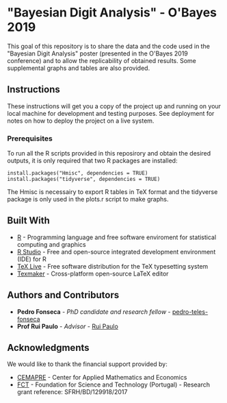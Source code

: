 # "Bayesian Digit Analysis" - O'Bayes 2019 

This goal of this repository is to share the data and the code used in the "Bayesian Digit Analysis" poster (presented in the O'Bayes 2019 conference) and to allow the replicability of obtained results. Some supplemental graphs and tables are also provided.  

## Instructions

These instructions will get you a copy of the project up and running on your local machine for development and testing purposes. See deployment for notes on how to deploy the project on a live system.

### Prerequisites

To run all the R scripts provided in this reposirory and obtain the desired outputs, it is only required that two R packages are installed:

```
install.packages("Hmisc", dependencies = TRUE)
install.packages("tidyverse", dependencies = TRUE) 
```

The Hmisc is necessairy to export R tables in TeX format and the tidyverse package is only used in the plots.r script to make graphs.

## Built With

* [R](http://www.dropwizard.io/1.0.2/docs/) - Programming language and free software enviroment for statistical computing and graphics
* [R Studio](https://maven.apache.org/) - Free and open-source integrated development environment (IDE) for R
* [TeX Live](https://maven.apache.org/) - Free software distribution for the TeX typesetting system
* [Texmaker](https://rometools.github.io/rome/) - Cross-platform open-source LaTeX editor

## Authors and Contributors

* **Pedro Fonseca** - *PhD candidate and research fellow* - [pedro-teles-fonseca](https://github.com/pedro-teles-fonseca)
* **Prof Rui Paulo** - *Advisor* - [Rui Paulo](https://www.iseg.ulisboa.pt/aquila/homepage/rui)

## Acknowledgments

We would like to thank the financial support provided by:

* [CEMAPRE](https://cemapre.iseg.ulisboa.pt) - Center for Applied Mathematics and Economics
* [FCT](https://www.fct.pt/index.phtml.en) - Foundation for Science and Technology (Portugal) - Research grant reference: SFRH/BD/129918/2017


